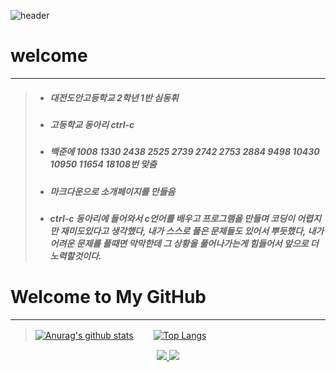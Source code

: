 ![header](https://capsule-render.vercel.app/api?type=waving&color=auto&height=300&section=header&text=Sim%20Dong%20Hwi&fontSize=90&animation=fadeIn&fontAlignY=38&desc=Welcome!&descAlignY=51&descAlign=72)

# welcome
-----
> - ##### 대전도안고등학교 2학년 1반 심동휘
> - ##### 고등학교 동아리 ctrl-c
> - ##### 백준에 1008 1330 2438 2525 2739 2742 2753 2884 9498 10430 10950 11654 18108번 맞춤
> - ##### 마크다운으로 소개페이지를 만들음 
> - ##### ctrl-c 동아리에 들어와서 c언어를 배우고 프로그램을 만들며 코딩이 어렵지만 재미도있다고 생각했다, 내가 스스로 풀은 문제들도 있어서 뿌듯했다, 내가 어려운 문제를 풀때면 막막한데 그 상황을 풀어나가는게 힘들어서 앞으로 더 노력할것이다.

# Welcome to My GitHub
-----
> [![Anurag's github stats](https://github-readme-stats.vercel.app/api?username=simdonghwi&show_icons=true&theme={theme})](https://github.com/simdonghwi/github-readme-stats) 　　[![Top Langs](https://github-readme-stats.vercel.app/api/top-langs/?username=simdonghwi)](https://github.com/simdonghwi/github-readme-stats)


<p align='center'>
  <a href="https://github.com/simdonghwi?tab=repositories">
    <img src="https://img.shields.io/badge/MY%20REPO%20-%23F7DF1E.svg?&style=for-the-badge&&logoColor=white"/>
  </a>
  <a href="https://github.com">
    <img src="https://img.shields.io/badge/HOME%20-%234FC08D.svg?&style=for-the-badge&&logoColor=white"/>
  </a>
</p>
